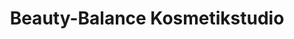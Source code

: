 ---
title: "Beauty-Balance Kosmetikstudio"
url: /alling/beauty-balance-kosmetikstudio/
shop: Kosmetik
---